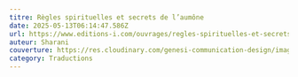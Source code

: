 ```yaml
---
titre: Règles spirituelles et secrets de l’aumône
date: 2025-05-13T06:14:47.586Z
url: https://www.editions-i.com/ouvrages/regles-spirituelles-et-secrets-de-l-aumone-79.htm
auteur: Sharani
couverture: https://res.cloudinary.com/genesi-communication-design/image/upload/v1747116966/sharani-ReglesSpirituellesEtSecretsDelAumone-couv_crccoz.jpg
category: Traductions
---
```

